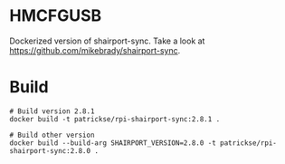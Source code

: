 # HMCFGUSB

Dockerized version of shairport-sync. Take a look at https://github.com/mikebrady/shairport-sync.

# Build

```
# Build version 2.8.1
docker build -t patrickse/rpi-shairport-sync:2.8.1 .

# Build other version 
docker build --build-arg SHAIRPORT_VERSION=2.8.0 -t patrickse/rpi-shairport-sync:2.8.0 .
```
